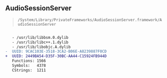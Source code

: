 ## AudioSessionServer

> `/System/Library/PrivateFrameworks/AudioSessionServer.framework/AudioSessionServer`

```diff

   - /usr/lib/libbsm.0.dylib
   - /usr/lib/libc++.1.dylib
   - /usr/lib/libobjc.A.dylib
-  UUID: 9CAC103E-3518-3CA2-B06E-A8239887F0CD
+  UUID: 2449BA54-D35F-30BC-AA44-C15924FB944D
   Functions: 1566
   Symbols:   4378
   CStrings:  1211

```
